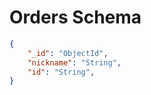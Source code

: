 # Orders Schema
```json
{
    "_id": "ObjectId",
    "nickname": "String",
    "id": "String",  
}
```